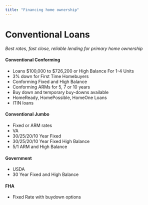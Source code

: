 ```yaml
---
title: "Financing home ownership"
---
```


# Conventional Loans
_Best rates, fast close, reliable lending for primary home ownership_

#### Conventional Conforming

* Loans $100,000 to $726,200 or High Balance For 1-4 Units
* 3% down for First Time Homebuyers
* Conforming Fixed and High Balance
* Conforming ARMs for 5, 7 or 10 years
* Buy down and temporary buy-downs available
* HomeReady, HomePossible, HomeOne Loans
* ITIN loans
 
#### Conventional Jumbo

* Fixed or ARM rates
* VA
* 30/25/20/10 Year Fixed
* 30/25/20/10 Year Fixed High Balance
* 5/1 ARM and High Balance 

#### Government

* USDA
* 30 Year Fixed and High Balance 

#### FHA

* Fixed Rate with buydown options

